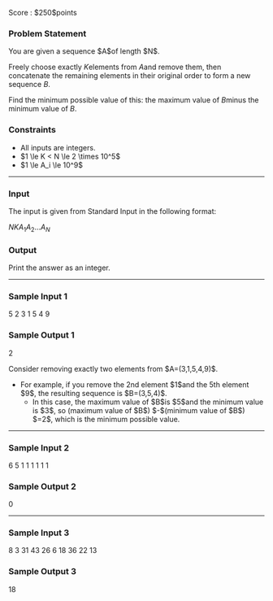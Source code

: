 
<div>

<span>

<span>

<p>
Score : $250$points
</p>

<div>

<section>

### **Problem Statement**

<p>
You are given a sequence $A$of length $N$.

Freely choose exactly $K$elements from $A$and remove them, then concatenate the remaining elements in their original order to form a new sequence $B$.

Find the minimum possible value of this: the maximum value of $B$minus the minimum value of $B$.
</p>

</section>

</div>

<div>

<section>

### **Constraints**

<ul>

<li>
All inputs are integers.
</li>

<li>
$1 \le K < N \le 2 \times 10^5$
</li>

<li>
$1 \le A_i \le 10^9$
</li>

</ul>

</section>

</div>

---

<div>

<div>

<section>

### **Input**

<p>
The input is given from Standard Input in the following format:
</p>

<div>

$N$$K$$A_1$$A_2$$\dots$$A_N$
</div>

</section>

</div>

<div>

<section>

### **Output**

<p>
Print the answer as an integer.
</p>

</section>

</div>

</div>

---

<div>

<section>

### **Sample Input 1**

<div>

5 2
3 1 5 4 9

</div>

</section>

</div>

<div>

<section>

### **Sample Output 1**

<div>

2

</div>

<p>
Consider removing exactly two elements from $A=(3,1,5,4,9)$.
</p>

<ul>

<li>
For example, if you remove the 2nd element $1$and the 5th element $9$, the resulting sequence is $B=(3,5,4)$.
<ul>

<li>
In this case, the maximum value of $B$is $5$and the minimum value is $3$, so (maximum value of $B$) $-$(minimum value of $B$) $=2$, which is the minimum possible value.
</li>

</ul>

</li>

</ul>

</section>

</div>

---

<div>

<section>

### **Sample Input 2**

<div>

6 5
1 1 1 1 1 1

</div>

</section>

</div>

<div>

<section>

### **Sample Output 2**

<div>

0

</div>

</section>

</div>

---

<div>

<section>

### **Sample Input 3**

<div>

8 3
31 43 26 6 18 36 22 13

</div>

</section>

</div>

<div>

<section>

### **Sample Output 3**

<div>

18

</div>

</section>

</div>

</span>

</span>

</div>
